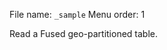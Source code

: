 <!--fused:filePreview-->
File name: `_sample`
Menu order: 1

<!--fused:readme-->
Read a Fused geo-partitioned table.
